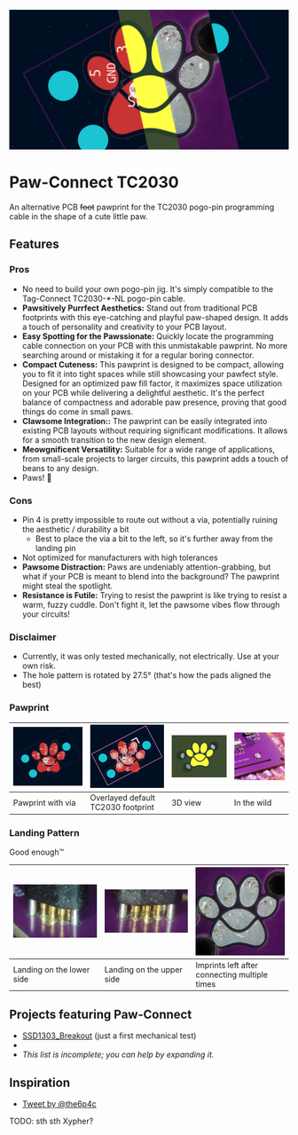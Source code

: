 ![](img/banner.png)

# Paw-Connect TC2030
An alternative PCB ~~foot~~ pawprint for the TC2030 pogo-pin programming cable in the shape of a cute little paw.

## Features
### Pros
- No need to build your own pogo-pin jig. It's simply compatible to the Tag-Connect TC2030-*-NL pogo-pin cable.
- **Pawsitively Purrfect Aesthetics:** Stand out from traditional PCB footprints with this eye-catching and playful paw-shaped design. It adds a touch of personality and creativity to your PCB layout.
- **Easy Spotting for the Pawssionate:** Quickly locate the programming cable connection on your PCB with this unmistakable pawprint. No more searching around or mistaking it for a regular boring connector.
- **Compact Cuteness:** This pawprint is designed to be compact, allowing you to fit it into tight spaces while still showcasing your pawfect style. Designed for an optimized paw fill factor, it maximizes space utilization on your PCB while delivering a delightful aesthetic. It's the perfect balance of compactness and adorable paw presence, proving that good things do come in small paws.
- **Clawsome Integration::** The pawprint can be easily integrated into existing PCB layouts without requiring significant modifications. It allows for a smooth transition to the new design element.
- **Meowgnificent Versatility:** Suitable for a wide range of applications, from small-scale projects to larger circuits, this pawprint adds a touch of beans to any design.
- Paws! 🐾

### Cons
- Pin 4 is pretty impossible to route out without a via, potentially ruining the aesthetic / durability a bit
    - Best to place the via a bit to the left, so it's further away from the landing pin
- Not optimized for manufacturers with high tolerances
- **Pawsome Distraction:** Paws are undeniably attention-grabbing, but what if your PCB is meant to blend into the background? The pawprint might steal the spotlight.
- **Resistance is Futile:** Trying to resist the pawprint is like trying to resist a warm, fuzzy cuddle. Don't fight it, let the pawsome vibes flow through your circuits!

### Disclaimer
- Currently, it was only tested mechanically, not electrically. Use at your own risk.
- The hole pattern is rotated by 27.5° (that's how the pads aligned the best)

### Pawprint
![Pawprint with via](img/footprint.jpg) | ![Overlayed default TC2030 footprint](img/footprint_overlay.jpg) | ![3D view](img/3d.jpg) | ![](img/wild.jpg)
----------------------------------------|------------------------------------------------------------------|------------------------|------------------
Pawprint with via                       | Overlayed default TC2030 footprint                               | 3D view                | In the wild

### Landing Pattern
Good enough™

![](img/landing_lower.jpg) | ![](img/landing_upper.jpg) | ![](img/landing.jpg)
---------------------------|----------------------------|----------------------------------------------
Landing on the lower side  | Landing on the upper side  | Imprints left after connecting multiple times


## Projects featuring Paw-Connect
- [SSD1303_Breakout](https://github.com/LeoDJ/SSD1303_Breakout) (just a first mechanical test)
- 
- *This list is incomplete; you can help by expanding it.*


## Inspiration
- [Tweet by @the6p4c](https://twitter.com/the6p4c/status/1498944942059573251)

TODO: sth sth Xypher?